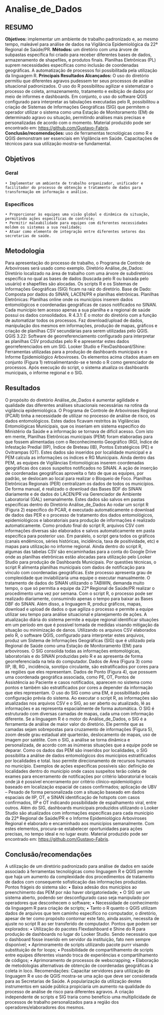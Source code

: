 # Analise_de_Dados
## RESUMO  
**Objetivos:** implementar um ambiente de trabalho padronizado e, ao mesmo tempo, maleável para análise de dados na Vigilância Epidemiológica da 22ª Regional de Saúde/PR. **Métodos:** um diretório com uma árvore de subpastas específica foi criado para receber diferentes bases de dados, armazenamento de shapefiles,  e produtos finais. Planilhas Eletrônicas (PL) suprem necessidades específicas como inclusão de coordenadas geográficas. A automatização de processos foi possibilitada pela utilização da linguagem R. **Principais Resultados Alcançados:** O uso do diretório permitiu que diferentes agravos pudessem ter seus processos de análise situacional padronizados. O uso do R possibilitou agilizar e sistematizar o processo de coleta, armazenamento, tratamento e exibição de dados por meio de informes e dashboards. Em conjunto, o uso do software QGIS configurado para interpretar as tabulações executadas pelo R, possibilitou a criação de Sistemas de Informações Geográficas (SIG) que permitem o operador utilizar o sistema como uma Estação de Monitoramento (EM) de determinado agravo ou situação, permitindo análises mais precisas e personalizadas de acordo com o momento. Material produzido pode ser encontrado em: https://github.com/Gustavo-Fabris. **Conclusão/recomendações:** uso de ferramentas tecnológicas como R e QGIS demonstram ser essenciais em Vigilância em Saúde. Capacitações de técnicos para sua utilização mostra-se fundamental.

## Objetivos
### Geral
    • Implementar um ambiente de trabalho organizador, unificador e facilitador do processo de obtenção e tratamento de dados para transformação em informação e análise.
### Específicos
    • Proporcionar às equipes uma visão global e dinâmica da situação, permitindo ações específicas de controle;
    • Permitir maleabilidade para equipes com diferentes necessidades moldem os sistemas a sua realidade;
    • Atuar como elemento de integração entre diferentes setores das secretarias de saúde.

## Metodologia
Para apresentação do processo de trabalho, o Programa de Controle de Arboviroses será usado como exemplo.
Diretório Análise_de_Dados: Diretório localizado na área de trabalho com uma árvore de subdiretórios específica no qual as bases de dados (buscada pelo R ou baixada pelo usuário)  e shapefiles são alocadas. Os scripts R e os Sistemas de Informações Geográficas (SIG) ficam na raiz do diretório.
Base de Dado: Composta por dados do SINAN, LACEN/PR e planilhas eletrônicas.
Planilhas Eletrônicas: Planilhas online onde os municípios inserem dados entomológicos e coordenadas geográficas de casos notificados no SINAN. Cada município tem acesso apenas a sua planilha e a regional de saúde possui os dados consolidados.
R 4.3.1: É o motor do diretório com a função de  automatizar todos os processos. Faz download/upload de dados, manipulação dos mesmos em informações, produção de mapas, gráficos e criação de planilhas CSV secundárias para serem utilizadas pelo QGIS.
QGIS 3.22: Software de georreferenciamento configurado para interpretar as planilhas CSV produzidas pelo R e apresentar estes dados georreferenciados em um SIG.
Looker Studio e FlexDashboard/Shine: Ferramentas utilizadas para a produção de dashboards municipais e o Informe Epidemiológico Arboviroses.
Os elementos acima citados atuam em conjunto (Figura 1) retroalimentando-se e tendo o R como gerenciador de processos. Após execução do script, o sistema atualiza os dashboards municipais, o informe regional e o SIG.

## Resultados
O propósito do diretório Análise_de_Dados é aumentar agilidade e qualidade das diferentes análises situacionais necessárias na rotina da vigilância epidemiológica. 
O Programa de Controle de Arboviroses Regional (PCAR) tinha a necessidade de utilizar no processo de análise de risco, os dados entomológicos. Estes dados ficavam restritos às Vigilâncias Entomológicas Municipais, que os inseriam em sistema específico do Ministério da Saúde e a informação se tornava de difícil acesso. Com isto em mente, Planilhas Eletrônicas municipais (PEM)  foram elaboradas para que fossem alimentadas com o Reconhecimento Geográfico (RG), Índice de Infestação Predial (IIP), Índice de Breteau (IB), Pontos Estratégicos (PE) e Ovitrampas (OT). Estes dados são inseridos por localidade municipal e a PEM calcula as informações os índices e RG Municipais. Ainda dentro das PEM, as equipes de Vigilâncias Entomológicas inserem coordenadas geográficas dos casos suspeitos notificados no SINAN. A ação de inserção de coordenadas geográficas aproveita o fato de que as equipes, por padrão, se deslocam ao local para realizar o Bloqueio de Foco.
Planilhas Eletrônicas Regionais (PER) centralizam os dados de todos os municípios.
De forma manual, é realizado o download das Bases BDF do SINAN diariamente e de dados do LACEN/PR via Gerenciador de Ambiente Laboratorial (GAL) semanalmente. Estes dados são salvos em pastas específicas dentro do Diretório Análise_de_Dados
Ao rodar um script R (Figura 2) específico do PCAR, é executado automaticamente o download de dados das PER e o processo de tratamento dos dados entomológicos, epidemiológicos e laboratoriais para produção de informações é realizado automaticamente.
Como produto final do script R, arquivos CSV com informações diversas são elaborados e salvos automaticamente em pasta específica para posterior uso. Em paralelo, o script gera todos os gráficos (canais endêmicos, séries históricas, incidência, taxa de positividade, etc) e mapas para utilização no informe regional. Ainda dentro do script R, algumas das tabelas CSV são encaminhadas para a conta do Google Drive onde as planilhas eletrônicas estão alocadas para utilização pelo Looker Studio para produção de Dashboards Municipais. Por questões técnicas, o script R alimenta planilhas municipais com dados de notificação para vínculo com coordenadas geográficas.
Este processo apresenta grau de complexidade que inviabilizaria uma equipe o executar manualmente. O tratamento de dados do SINAN utilizando o TABWIN, demanda muito tempo, o que só permitia a equipe da 22ª Regional de Saúde/PR realizar o procedimento uma vez por semana. Com o script R, o processo pode ser realizado diariamente, consumindo apenas o tempo para baixar as Bases DBF do SINAN. Além disso, a linguagem R, produz gráficos, mapas, download e upload de dados o que agiliza o processo e permite a equipe utilizar seu tempo para análise situacional e planejamento de ações.
A atualização diária do sistema permite a equipe regional identificar situações em um período em que é possível tomada de medidas visando mitigação da situação ou minimização de danos.
Utilizando os arquivos CSV elaborados pelo R, o software QGIS, configurado para interpretar estes arquivos, produz um Sistema de Informações Geográficas (SIG) que é utilizado pela Regional de Saúde como uma Estação de Monitoramento (EM) para arboviroses.
O SIG consolida todas as informações entomológicas, laboratoriais e do SINAN produzidas pelo R e as apresenta de forma georreferenciada na tela do computador. Dados de Área (Figura 3) como IIP, IB, RG , incidência, sorotipo circulante, são estratificados por cores para as regiões que eles representam. Dados de Ponto (Figura 4), que possuem uma coordenada geográfica associada, como PE, OT, Pontos de Assistência ao Paciente e casos notificados, aparecem no sistema como pontos e também são estratificados por cores a depender da informação que eles representam. 
O uso do SIG como uma EM, é possibilitado pela configuração prévia do sistema. Ao executar o script R, as informações são atualizadas nos arquivos CSV e o SIG, ao ser aberto ou atualizado, lê as informações e as representa espacialmente de forma automática. O SIG é estruturado com diversas camadas de mapas, cada uma com  informação diferente.
Se a linguagem R é o motor do Análise_de_Dados, o SIG é a ferramenta de análise de maior valor do diretório. Ele permite que as camadas sejam sobrepostas para cruzamento de informações (Figura 5), zoom desde grau estadual até quarteirão, deslocamento de mapas, uso de imagem por satélite. Com o SIG, a análise se torna dinâmica e personalizada, de acordo com as inúmeras situações que a equipe pode se deparar.
Como os dados das PEM são inseridos por localidades, o SIG possibilita a análise de dados entomológicos dos municípios estratificados por localidades e total. Isso permite direcionamento de recursos humanos no município.
Exemplos de ações específicas possíveis são: definição de localidades dentro do município onde casos suspeitos terão coleta de exames para encerramento de notificações por critério laboratorial e locais onde já é possível encerramento por critério clínico-epidemiológico baseado em localização espacial de casos confirmados; aplicação de UBV – Pesado de forma personalizada com a situação baseado em dados espaciais de IIP, OT, e  SINAN identificação de hotspots com casos confirmados, IIP e OT indicando possibilidade de espalhamento viral, entre outros.
Além do SIG, dashboards municipais produzidos utilizando o Looker Studio são atualizados com informações específicas para cada município da 22ª Regional de Saúde/PR e o Informe Epidemiológico Arboviroses Regional é elaborado e encaminhado aos municípios semanalmente. 
Com estes elementos, procura-se estabelecer oportunidades para ações precisas, no tempo ideal e no lugar exato.
Material produzido pode ser encontrado em: https://github.com/Gustavo-Fabris.

## Conclusão/recomendações
A utilização de um diretório padronizado para análise de dados em saúde associado à ferramentas tecnológicas como linguagem R e QGIS permite que haja um aumento da complexidade dos procedimentos de tratamento de dados com consequente sofisticação das informações produzidas. 
Pontos frágeis do sistema são: 
    • Baixa adesão dos municípios ao preenchimento das PEM por não haver obrigatoriedade;
    • O SIG ser um sistema aberto, podendo ser desconfigurado caso seja manipulado por operadores que desconhecem o software; 
    • Necessidade de conhecimento da linguagem R para criação de scripts; 
    • Tanto o R quanto o QGIS utilizam dados de arquivos que tem caminho específico no computador, o diretório, apesar de ter como propósito contornar este fato, ainda assim, necessita de ajuste no script R ao ser transferido de computador.
Pontos que podem ser explorados: 
    • Utilização do pacotes Flexdashboard e Shine do R para produção de dashboards no lugar do Looker Studio. Sendo necessário que o dashboard fosse inserido em servidor da instituição, fato nem sempre disponível; 
    • Aprimoramento de scripts utilizando pacote purrr visando substituição de for loops;
    • Possibilidade de compartilhamento de scripts entre equipes diferentes visando troca de experiências e compartilhamento de códigos;
    • Aprimoramento de processos de webscrapping;
    • Elaboração de metodologias alternativas de obtenção de coordenadas geográficas à coleta in loco.
Recomendações:
Capacitar servidores para utilização de linguagem R e uso de QGIS mostra-se uma ação que deve ser considerada para as Secretarias de Saúde. A popularização da utilização destes instrumentos em saúde pública propiciaria um aumento na qualidade do processo de análise de risco para diferentes agravos. A criação independente de scripts e SIG traria como benefício uma multiplicidade de processos de trabalho personalizados para a região dos operadores/elaboradores dos mesmos.

